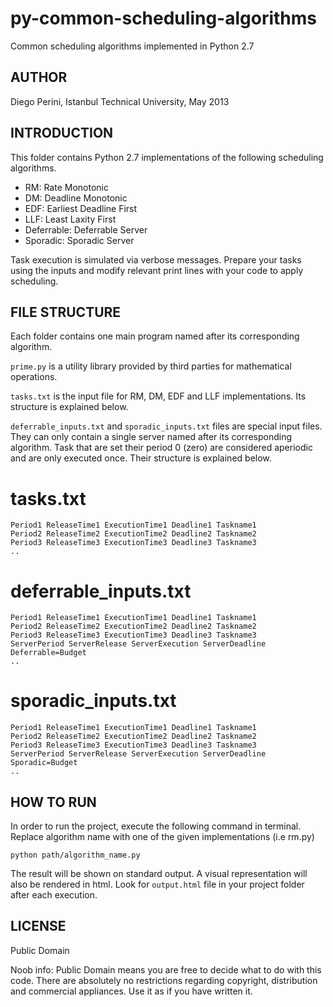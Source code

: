 py-common-scheduling-algorithms
===============================
Common scheduling algorithms implemented in Python 2.7


## AUTHOR
Diego Perini, Istanbul Technical University, May 2013


## INTRODUCTION
This folder contains Python 2.7 implementations of the following scheduling algorithms.

* RM: Rate Monotonic
* DM: Deadline Monotonic
* EDF: Earliest Deadline First
* LLF: Least Laxity First
* Deferrable: Deferrable Server
* Sporadic: Sporadic Server

Task execution is simulated via verbose messages. Prepare your tasks using the inputs and modify relevant print lines with your code to apply scheduling.


## FILE STRUCTURE
Each folder contains one main program named after its corresponding algorithm.

`prime.py` is a utility library provided by third parties for mathematical operations.

`tasks.txt` is the input file for RM, DM, EDF and LLF implementations. Its structure is explained below.

`deferrable_inputs.txt` and `sporadic_inputs.txt` files are special input files. They can only contain a single server named after its corresponding algorithm. Task that are set their period 0 (zero) are considered aperiodic and are only executed once. Their structure is explained below.



tasks.txt
=========
    Period1 ReleaseTime1 ExecutionTime1 Deadline1 Taskname1
    Period2 ReleaseTime2 ExecutionTime2 Deadline2 Taskname2
    Period3 ReleaseTime3 ExecutionTime3 Deadline3 Taskname3
    ..
    


deferrable_inputs.txt
========================================
    Period1 ReleaseTime1 ExecutionTime1 Deadline1 Taskname1
    Period2 ReleaseTime2 ExecutionTime2 Deadline2 Taskname2
    Period3 ReleaseTime3 ExecutionTime3 Deadline3 Taskname3
    ServerPeriod ServerRelease ServerExecution ServerDeadline Deferrable=Budget
    ..



sporadic_inputs.txt
========================================
    Period1 ReleaseTime1 ExecutionTime1 Deadline1 Taskname1
    Period2 ReleaseTime2 ExecutionTime2 Deadline2 Taskname2
    Period3 ReleaseTime3 ExecutionTime3 Deadline3 Taskname3
    ServerPeriod ServerRelease ServerExecution ServerDeadline Sporadic=Budget
    ..




## HOW TO RUN
In order to run the project, execute the following command in terminal. Replace algorithm name with one of the given implementations (i.e rm.py)

    python path/algorithm_name.py

The result will be shown on standard output. A visual representation will also be rendered in html. Look for `output.html` file in your project folder after each execution. 


## LICENSE
Public Domain

Noob info: Public Domain means you are free to decide what to do with this code. There are absolutely no restrictions regarding copyright, distribution and commercial appliances. Use it as if you have written it.
